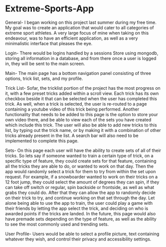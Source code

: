 # Extreme-Sports-App
General-
I began working on this project last summer during my free time. My goal was to create an application that would cater to all categories
of extreme sport athletes. A very large focus of mine when taking on this endeavour, was to have an efficient application, as well as a
very minimalistic interface that pleases the eye.

Login-
There would be logins handled by a sessions Store using mongodb, storing all information in a database, and from there once a user is
logged in, they will be sent to the main screen. 

Main-
The main page has a bottom navigation panel consisting of three options, trick list, sets, and my profile.

Trick List-
Sofar, the tricklist portion of the project has the most progress on it, with a few preset tricks added within a scroll view. Each trick
has its own checkbox beside it that can be selected when the user has completed this trick. As well, when a trick is selected, the user
is re-routed to a page containing a youtube video of this trick being performed. Another functionality that needs to be added to this page
is the option to store your own video there, and be able to view each of the sets you have created which include this trick. The user will
also be able to add new tricks to this list, by typing out the trick name, or by making it with a combination of other tricks already
present in the list. A search bar will also need to be implemented to complete this page.

Sets-
On this page each user will have the ability to create sets of all of their tricks. So lets say if someone wanted to train a certain type
of trick, on a specific type of feature, they could create sets for that feature, containing all the tricks they are able to do, or wanted
to work on that day. Then the app would randomly select a trick for them to try from within the set upon request. For example, if a
snowboarder wanted to work on their tricks on a 12 foot jump, they could select the amount of degrees they can spin, if they can take off
switch or regular, spin backside or frontside, as well as what grabs they could do. After that they can allow the app to randomly decide
on their trick to try, and continue working on that set through the day. Let alone being able to use the app to train, the user could play
a game with their friends by letting the app select the trick, and deciding on who is awarded points if the tricks are landed. In the
future, this page would also have premade sets depending on the type of feature, as well as the ability to see the most commonly used and
trending sets.

User Profile-
Users would be able to select a profile picture, text containing whatever they wish, and control their privacy and accessibility settings.

